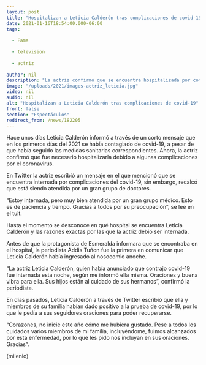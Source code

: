 ```yaml
---
layout: post
title: "Hospitalizan a Leticia Calderón tras complicaciones de covid-19"
date: 2021-01-16T18:54:00.000-06:00
tags:
  
  - Fama
  
  - television
  
  - actriz
  
author: nil
description: "La actriz confirmó que se encuentra hospitalizada por complicaciones del covid-19. "
image: "/uploads/2021/images-actriz_leticia.jpg"
video: nil
audio: nil
alt: "Hospitalizan a Leticia Calderón tras complicaciones de covid-19"
front: false
section: "Espectáculos"
redirect_from: /news/182205
---
```


Hace unos días Leticia Calderón informó a través de un corto mensaje que en los primeros días del 2021 se había contagiado de covid-19, a pesar de que había seguido las medidas sanitarias correspondientes. Ahora, la actriz confirmó que fue necesario hospitalizarla debido a algunas complicaciones por el coronavirus. 

En Twitter la actriz escribió un mensaje en el que mencionó que se encuentra internada por complicaciones del covid-19, sin embargo, recalcó que está siendo atendida por un gran grupo de doctores. 

“Estoy internada, pero muy bien atendida por un gran grupo médico. Esto es de paciencia y tiempo. Gracias a todos por su preocupación”, se lee en el tuit. 

Hasta el momento se desconoce en qué hospital se encuentra Leticia Calderón y las razones exactas por las que la actriz debió ser internada. 

Antes de que la protagonista de Esmeralda informara que se encontraba en el hospital, la periodista Addis Tuñon fue la primera en comunicar que Leticia Calderón había ingresado al nosocomio anoche. 

“La actriz Leticia Calderón, quien había anunciado que contrajo covid-19 fue internada esta noche, según me informó ella misma. Oraciones y buena vibra para ella. Sus hijos están al cuidado de sus hermanos”, confirmó la periodista. 

En días pasados, Leticia Calderón a través de Twitter escribió que ella y miembros de su familia habían dado positivo a la prueba de covid-19, por lo que le pedía a sus seguidores oraciones para poder recuperarse. 

“Corazones, no inicie este año cómo me hubiera gustado. Pese a todos los cuidados varios miembros de mi familia, incluyéndome, fuimos alcanzados por esta enfermedad, por lo que les pido nos incluyan en sus oraciones. Gracias”. 

(milenio)